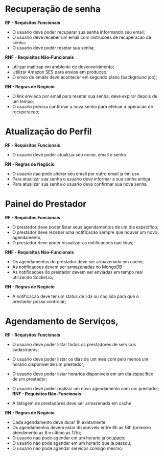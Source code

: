 # Recuperação de senha

**RF - Requisitos Funcionais**

- O usuario deve poder recuperar sua senha informando seu email;
- O usuario deve receber um email com instrucoes de recuperacao de senha;
- O usuario deve poder resetar sua senha;

**RNF - Requisitos Não-Funcionais**

- utilizar mailtrap em ambiente de desenvolvimento;
- Utilizar Amazon SES para envios em producao;
- O envio de emails deve acontecer em segundo plano (background job);

**RN - Regras de Negócio**

- O link enviado por email para resetar sua senha, deve expirar depois de um tempo;
- O usuario precisa confirmar a nova senha para efetuar a operacao de recuperacao;

# Atualização do Perfil
**RF - Requisitos Funcionais**
- O usuario deve poder atualizar seu nome, email e senha

**RN - Regras de Negócio**
- O usuario nao pode alterar seu email por outro email ja em uso
- Para atualizar sua senha o usuario deve informar a sua senha antiga
- Para atualizar sua senha o usuario deve confirmar sua nova senha

# Painel do Prestador
**RF - Requisitos Funcionais**

- O prestador deve poder listar seus agendamentos de um dia especifico;
- O prestador deve receber uma notificacao sempre que houver um novo agendamento;
- O prestador deve poder visualizar as notificacoes nao lidas;

**RNF - Requisitos Não-Funcionais**

- Os agendamentos do prestador deve ser armazenado em cache;
- As notificacoes devem ser armazenadas no MongoDB
- As notificacoes do prestador devem ser enviadas em tempo real utilizando Socket.io;

**RN - Regras de Negócio**

- A notificacao deve ter um status de lida ou nao lida para que o prestador possa controlar;


# Agendamento de Serviços,

**RF - Requisitos Funcionais**

- O usuario deve poder listar todos os prestadores de servicos cadastrados;
- O usuario deve poder listar os dias de um mes com pelo menos um horario disponivel de um prestador;
- O usuario deve poder listar horarios disponiveis em um dia especifico de um prestador;
- O usuario deve poder realizar um novo agendamento com um prestador;
**RNF - Requisitos Não-Funcionais**

- A listagem de prestadores deve ser armazenada em cache

**RN - Regras de Negócio**

- Cada agendamento deve durar 1h exatamente
- Os agendamentos devem estar disponiveis entre 8h as 18h (primeiro atendimento as 8 e ultimo as 17h);
- O usuario nao pode agendar em um horario ja ocupado;
- O usuario nao pode agendar em um horario que ja passou;
- O usuario nao pode agendar servicos consigo mesmo;
